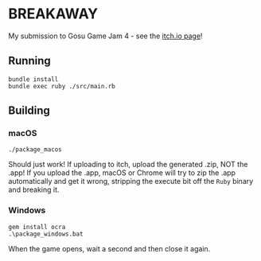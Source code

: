 # BREAKAWAY

My submission to Gosu Game Jam 4 - see the [itch.io page](https://orangeflash81.itch.io/breakaway)!

## Running

```
bundle install
bundle exec ruby ./src/main.rb
```

## Building

### macOS

```
./package_macos
```

Should just work! If uploading to itch, upload the generated .zip, NOT the .app! If you upload the
.app, macOS or Chrome will try to zip the .app automatically and get it wrong, stripping the
execute bit off the `Ruby` binary and breaking it.

### Windows

```
gem install ocra
.\package_windows.bat
```

When the game opens, wait a second and then close it again.